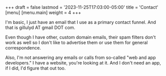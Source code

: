 +++
draft = false
lastmod = '2023-11-25T17:03:00-05:00'
title = 'Contact'
[menu]
  [menu.main]
    weight = 4
+++

I'm basic, I just have an email that I use as a primary contact funnel. And that is gillulyd AT gmail DOT com.

Even though I have other, custom domain emails, their spam filters don't work as well so I don't like to advertise them or use them for general correspondence.

Also, I'm not answering any emails or calls from so-called "web and app developers." I have a website, you're looking at it. And I don't need an app, if I did, I'd figure that out too.